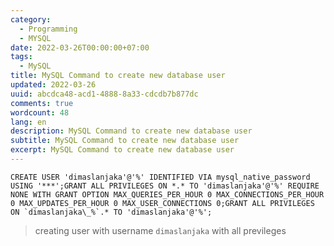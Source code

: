 ```yaml
---
category:
  - Programming
  - MYSQL
date: 2022-03-26T00:00:00+07:00
tags:
  - MySQL
title: MySQL Command to create new database user
updated: 2022-03-26
uuid: abcdca48-acd1-4888-8a33-cdcdb7b877dc
comments: true
wordcount: 48
lang: en
description: MySQL Command to create new database user
subtitle: MySQL Command to create new database user
excerpt: MySQL Command to create new database user
---
```


```mysql
CREATE USER 'dimaslanjaka'@'%' IDENTIFIED VIA mysql_native_password USING '***';GRANT ALL PRIVILEGES ON *.* TO 'dimaslanjaka'@'%' REQUIRE NONE WITH GRANT OPTION MAX_QUERIES_PER_HOUR 0 MAX_CONNECTIONS_PER_HOUR 0 MAX_UPDATES_PER_HOUR 0 MAX_USER_CONNECTIONS 0;GRANT ALL PRIVILEGES ON `dimaslanjaka\_%`.* TO 'dimaslanjaka'@'%';
```
> creating user with username `dimaslanjaka` with all previleges
